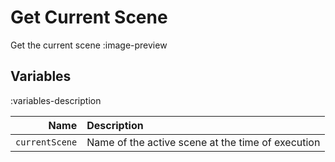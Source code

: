 # Get Current Scene
Get the current scene
:image-preview

## Variables
:variables-description

Name | Description
----:|:------------
`currentScene` | Name of the active scene at the time of execution